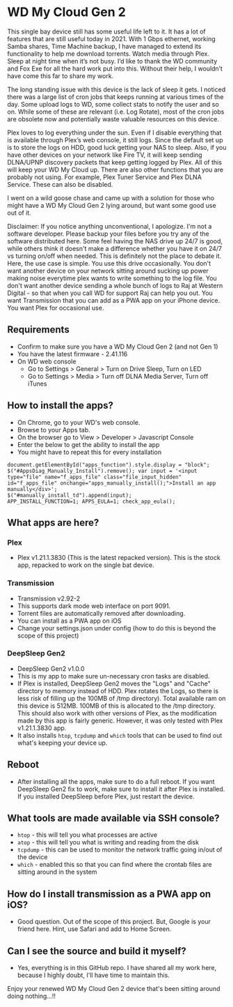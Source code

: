 # WD My Cloud Gen 2
 
This single bay device still has some useful life left to it. It has a lot of features that are still useful today in 2021. With 1 Gbps ethernet, working Samba shares, Time Machine backup, I have managed to extend its functionality to help me download torrents. Watch media through Plex. Sleep at night time when it’s not busy. I’d like to thank the WD community and Fox Exe for all the hard work put into this. Without their help, I wouldn’t have come this far to share my work.
 
The long standing issue with this device is the lack of sleep it gets. I noticed there was a large list of cron jobs that keeps running at various times of the day. Some upload logs to WD, some collect stats to notify the user and so on. While some of these are relevant (i.e. Log Rotate), most of the cron jobs are obsolete now and potentially waste valuable resources on this device. 
 
Plex loves to log everything under the sun. Even if I disable everything that is available through Plex’s web console, it still logs. Since the default set up is to store the logs on HDD, good luck getting your NAS to sleep. Also, if you have other devices on your network like Fire TV, it will keep sending DLNA/UPNP discovery packets that keep getting logged by Plex. All of this will keep your WD My Cloud up. There are also other functions that you are probably not using. For example, Plex Tuner Service and Plex DLNA Service. These can also be disabled.
 
I went on a wild goose chase and came up with a solution for those who might have a WD My Cloud Gen 2 lying around, but want some good use out of it.
 
Disclaimer:
If you notice anything unconventional, I apologize. I'm not a software developer. Please backup your files before you try any of the software distributed here. Some feel having the NAS drive up 24/7 is good, while others think it doesn't make a difference whether you have it on 24/7 vs turning on/off when needed. This is definitely not the place to debate it. Here, the use case is simple. You use this drive occasionally. You don't want another device on your network sitting around sucking up power making noise everytime plex wants to write something to the log file. You don't want another device sending a whole bunch of logs to Raj at Western Digital - so that when you call WD for support Raj can help you out. You want Transmission that you can add as a PWA app on your iPhone device. You want Plex for occasional use.
 
## Requirements
 
* Confirm to make sure you have a WD My Cloud Gen 2 (and not Gen 1)
* You have the latest firmware - 2.41.116
* On WD web console
   * Go to Settings > General > Turn on Drive Sleep, Turn on LED
   * Go to Settings > Media > Turn off DLNA Media Server, Turn off iTunes
 
## How to install the apps?
 
* On Chrome, go to your WD's web console.
* Browse to your Apps tab.
* On the browser go to View > Developer > Javascript Console
* Enter the below to get the ability to install the app
* You might have to repeat this for every installation
 
```
document.getElementById("apps_function").style.display = "block";
$("#AppsDiag_Manually_Install").remove(); var input = '<input type="file" name="f_apps_file" class="file_input_hidden" id="f_apps_file" onchange="apps_manually_install();">Install an app manually</div>';
$("#manually_install_td").append(input);
APP_INSTALL_FUNCTION=1; APPS_EULA=1; check_app_eula();
```
 
## What apps are here?

### Plex
* Plex v1.21.1.3830 (This is the latest repacked version). This is the stock app, repacked to work on the single bat device.

### Transmission
* Transmission v2.92-2
* This supports dark mode web interface on port 9091. 
* Torrent files are automatically removed after downloading.
* You can install as a PWA app on iOS
* Change your settings.json under config (how to do this is beyond the scope of this project)

### DeepSleep Gen2
* DeepSleep Gen2 v1.0.0
* This is my app to make sure un-necessary cron tasks are disabled. 
* If Plex is installed, DeepSleep Gen2 moves the "Logs" and "Cache" directory to memory instead of HDD. Plex rotates the Logs, so there is less risk of filling up the 100MB of /tmp directory). Total available ram on this device is 512MB. 100MB of this is allocated to the /tmp directory. This should also work with other versions of Plex, as the modification made by this app is fairly generic. However, it was only tested with Plex v1.21.1.3830 app.
* It also installs `htop`, `tcpdump` and `which` tools that can be used to find out what's keeping your device up.

## Reboot
* After installing all the apps, make sure to do a full reboot. If you want DeepSleep Gen2 fix to work, make sure to install it after Plex is installed. If you installed DeepSleep before Plex, just restart the device.
 
## What tools are made available via SSH console?
* `htop` - this will tell you what processes are active
* `atop` - this will tell you what is writing and reading from the disk
* `tcpdump` - this can be used to monitor the network traffic going in/out of the device
* `which` - enabled this so that you can find where the crontab files are sitting around in the system
 
## How do I install transmission as a PWA app on iOS?
 
* Good question. Out of the scope of this project. But, Google is your friend here. Hint, use Safari and add to Home Screen.
 
## Can I see the source and build it myself?
* Yes, everything is in this GitHub repo. I have shared all my work here, because I highly doubt, I'll have time to maintain this.
 
Enjoy your renewed WD My Cloud Gen 2 device that's been sitting around doing nothing...!! 
